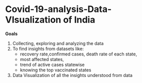 # Covid-19-analysis-Data-VIsualization of India

**Goals**
1. Collecting, exploring and analyzing the data
2. To find insights from datasets like:
    * recovery rate,confirmed cases, death rate of each state, 
    * most affected states, 
    * trend of active cases statewise  
    * knowing the top vaccinated states
 3. Data Visualization of all the insights understood from data
